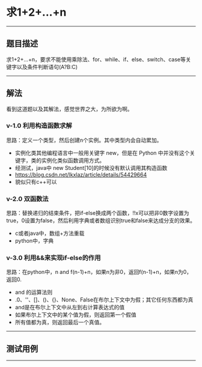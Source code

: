 # 求1+2+...+n

____

## 题目描述

求1+2+...+n，要求不能使用乘除法、for、while、if、else、switch、case等关键字以及条件判断语句(A?B:C)
____

## 解法

看到这道题以及其解法，感觉世界之大，为所欲为啊。

### v-1.0 利用构造函数求解

思路：定义一个类型，然后创建n个实例。其中类型内会自动累加。

* 实例化类其他编程语言中一般用关键字 new，但是在 Python 中并没有这个关键字，类的实例化类似函数调用方式。
* 经测试，java中 new Student[10]的时候没有默认调用其构造函数
* <https://blog.csdn.net/lkxlaz/article/details/54429664>
* 貌似只有c++可以

### v-2.0 双函数法

思路：替换递归的结束条件，把if-else换成两个函数，!!x可以把非0数字设置为true，0设置为false，然后利用字典或者数组识别true和false来达成分支的效果。

* c或者java中，数组+方法重载
* python中，字典

### v-3.0 利用&&来实现if-else的作用

思路：在python中，n and f(n-1)+n，如果n为非0，返回f(n-1)+n，如果n为0，返回0.

* and 的运算法则
* .0、''、[]、()、{}、None、False在布尔上下文中为假；其它任何东西都为真
* and是在布尔上下文中从左到右计算表达式的值
* 如果布尔上下文中的某个值为假，则返回第一个假值
* 所有值都为真，则返回最后一个真值。

____



## 测试用例



___

